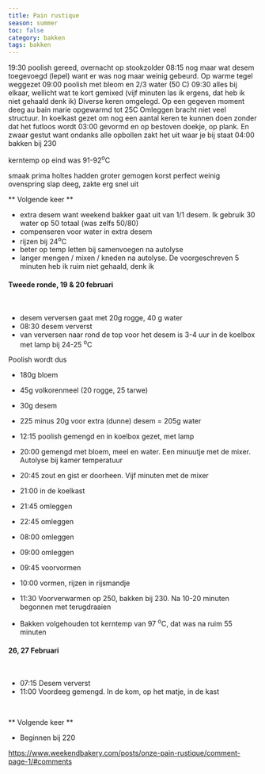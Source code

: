 ```yaml
---
title: Pain rustique
season: summer
toc: false
category: bakken
tags: bakken
---
```


19:30 poolish gereed, overnacht op stookzolder
08:15 nog maar wat desem toegevoegd (lepel) want er was nog maar weinig gebeurd. Op warme tegel weggezet
09:00 poolish met bleom en 2/3 water (50 C)
09:30 alles bij elkaar, wellicht wat te kort gemixed (vijf minuten las ik ergens, dat heb ik niet gehaald denk ik)
Diverse keren omgelegd. Op een gegeven moment deeg au bain marie opgewarmd tot 25C
Omleggen bracht niet veel structuur. In koelkast gezet om nog een aantal keren te kunnen doen zonder dat het futloos wordt
03:00 gevormd en op bestoven doekje, op plank. En zwaar gestut want ondanks alle opbollen zakt het uit waar je bij staat
04:00 bakken bij 230

kerntemp op eind was 91-92<sup>o</sup>C


smaak prima
holtes hadden groter gemogen
korst perfect
weinig ovenspring
slap deeg, zakte erg snel uit


** Volgende keer **
- extra desem want weekend bakker gaat uit van 1/1 desem. Ik gebruik 30 water op 50 totaal (was zelfs 50/80)
- compenseren voor water in extra desem
- rijzen bij 24<sup>o</sup>C
- beter op temp letten bij samenvoegen na autolyse
- langer mengen / mixen / kneden na autolyse. De voorgeschreven 5 minuten heb ik ruim niet gehaald, denk ik


#### Tweede ronde, 19 & 20 februari
<br>

- desem verversen gaat met 20g rogge, 40 g water
- 08:30 desem ververst
- van verversen naar rond de top voor het desem is 3-4 uur in de koelbox met lamp bij 24-25 <sup>o</sup>C


Poolish wordt dus
- 180g bloem
- 45g volkorenmeel (20 rogge, 25 tarwe)
- 30g desem
- 225 minus 20g voor extra (dunne) desem = 205g water


- 12:15 poolish gemengd en in koelbox gezet, met lamp
- 20:00 gemengd met bloem, meel en water. Een minuutje met de mixer. Autolyse bij kamer temperatuur
- 20:45 zout en gist er doorheen. Vijf minuten met de mixer
- 21:00 in de koelkast
- 21:45 omleggen
- 22:45 omleggen
- 08:00 omleggen
- 09:00 omleggen
- 09:45 voorvormen
- 10:00 vormen, rijzen in rijsmandje
- 11:30 Voorverwarmen op 250, bakken bij 230. Na 10-20 minuten begonnen met terugdraaien
- Bakken volgehouden tot kerntemp van 97 <sup>o</sup>C, dat was na ruim 55 minuten


#### 26, 27 Februari
<br>

- 07:15 Desem ververst
- 11:00 Voordeeg gemengd. In de kom, op het matje, in de kast

<br>


** Volgende keer **
- Beginnen bij 220






https://www.weekendbakery.com/posts/onze-pain-rustique/comment-page-1/#comments